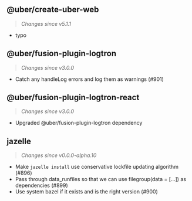 ## @uber/create-uber-web
> *Changes since v5.1.1*

 - typo

## @uber/fusion-plugin-logtron
> *Changes since v3.0.0*

 - Catch any handleLog errors and log them as warnings (#901)

## @uber/fusion-plugin-logtron-react
> *Changes since v3.0.0*

 - Upgraded @uber/fusion-plugin-logtron dependency

## jazelle
> *Changes since v0.0.0-alpha.10*

 - Make `jazelle install` use conservative lockfile updating algorithm (#896)
 - Pass through data_runfiles so that we can use filegroup(data = [...]) as dependencies (#899)
 - Use system bazel if it exists and is the right version (#900)

